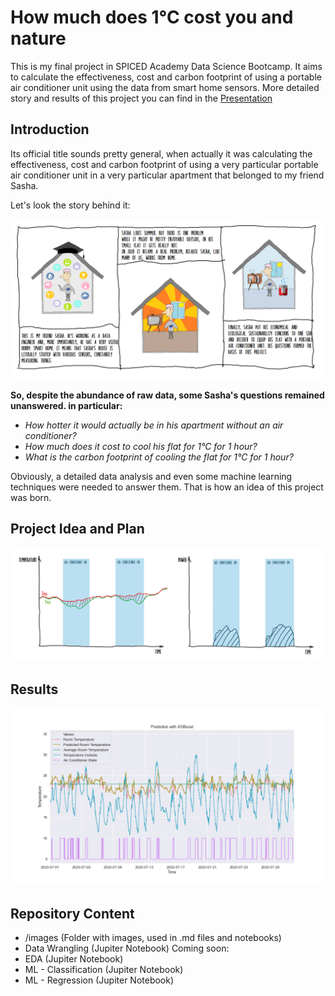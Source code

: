 # How much does 1°C cost you and nature

This is my final project in SPICED Academy Data Science Bootcamp. It aims to calculate the effectiveness, cost and carbon footprint of using a portable air conditioner unit using the data from smart home sensors.
More detailed story and results of this project you can find in the [Presentation](https://github.com/asyaparfenova/air_condidioner_effectiveness_cost_carbon_footprint/blob/main/presentation_print_format.pdf)

## Introduction

Its official title sounds pretty general, when actually it was calculating  the effectiveness, cost
and carbon footprint of using a very particular portable air conditioner unit in a very
particular apartment that belonged to my friend Sasha.

Let's look the story behind it:

![Project Inrtoduction](https://github.com/asyaparfenova/air_condidioner_effectiveness_cost_carbon_footprint/blob/main/images/intro.png?raw=true)

**So, despite the abundance of raw data, some Sasha's questions remained unanswered. in particular:**
- *How hotter it would actually be in his apartment without an air conditioner?*
- *How much does it cost to cool his flat for 1°C for 1 hour?*
- *What is the carbon footprint of cooling the flat for 1°C for 1 hour?*

Obviously, a detailed data analysis and even some machine learning techniques were needed to answer them. That is how an idea of this project was born.

## Project Idea and Plan

![Project Idea](https://github.com/asyaparfenova/air_condidioner_effectiveness_cost_carbon_footprint/blob/main/images/idea.png?raw=true)

## Results

![Project ML](https://github.com/asyaparfenova/air_condidioner_effectiveness_cost_carbon_footprint/blob/main/images/xgb_total.png?raw=true)

## Repository Content
- /images (Folder with images, used in .md files and notebooks)
- Data Wrangling (Jupiter Notebook)
Coming soon:
- EDA (Jupiter Notebook)
- ML - Classification (Jupiter Notebook)
- ML - Regression (Jupiter Notebook)




